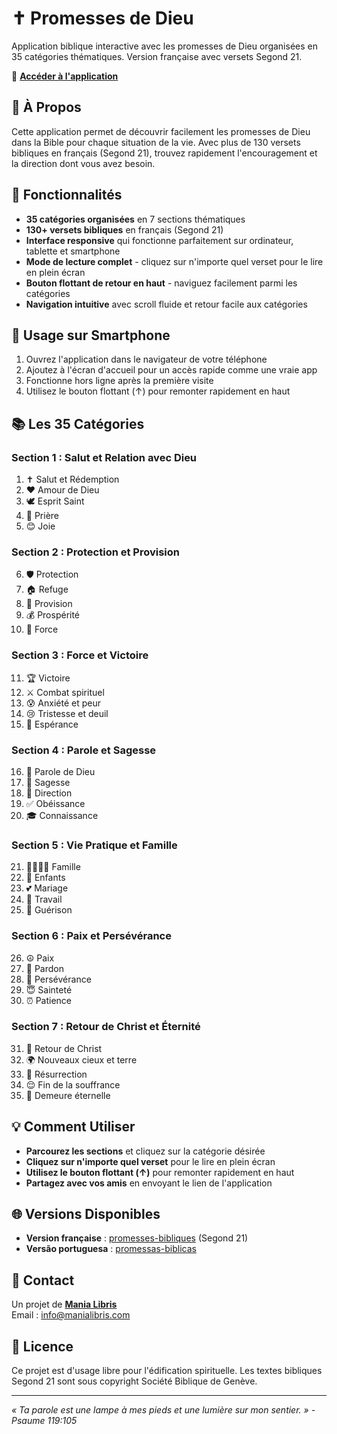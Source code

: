 # ✝️ Promesses de Dieu

Application biblique interactive avec les promesses de Dieu organisées en 35 catégories thématiques. Version française avec versets Segond 21.

🔗 **[Accéder à l'application](https://scassani1964.github.io/promesses-bibliques/)**

## 📖 À Propos

Cette application permet de découvrir facilement les promesses de Dieu dans la Bible pour chaque situation de la vie. Avec plus de 130 versets bibliques en français (Segond 21), trouvez rapidement l'encouragement et la direction dont vous avez besoin.

## 🎯 Fonctionnalités

- **35 catégories organisées** en 7 sections thématiques
- **130+ versets bibliques** en français (Segond 21)
- **Interface responsive** qui fonctionne parfaitement sur ordinateur, tablette et smartphone
- **Mode de lecture complet** - cliquez sur n'importe quel verset pour le lire en plein écran
- **Bouton flottant de retour en haut** - naviguez facilement parmi les catégories
- **Navigation intuitive** avec scroll fluide et retour facile aux catégories

## 📱 Usage sur Smartphone

1. Ouvrez l'application dans le navigateur de votre téléphone
2. Ajoutez à l'écran d'accueil pour un accès rapide comme une vraie app
3. Fonctionne hors ligne après la première visite
4. Utilisez le bouton flottant (↑) pour remonter rapidement en haut

## 📚 Les 35 Catégories

### Section 1 : Salut et Relation avec Dieu
1. ✝️ Salut et Rédemption
2. ❤️ Amour de Dieu
3. 🕊️ Esprit Saint
4. 🙏 Prière
5. 😊 Joie

### Section 2 : Protection et Provision
6. 🛡️ Protection
7. 🏠 Refuge
8. 🍞 Provision
9. 💰 Prospérité
10. 💪 Force

### Section 3 : Force et Victoire
11. 🏆 Victoire
12. ⚔️ Combat spirituel
13. 😰 Anxiété et peur
14. 😢 Tristesse et deuil
15. 🌟 Espérance

### Section 4 : Parole et Sagesse
16. 📖 Parole de Dieu
17. 🧠 Sagesse
18. 🎯 Direction
19. ✅ Obéissance
20. 🎓 Connaissance

### Section 5 : Vie Pratique et Famille
21. 👨‍👩‍👧‍👦 Famille
22. 👶 Enfants
23. 💕 Mariage
24. 💼 Travail
25. 🏥 Guérison

### Section 6 : Paix et Persévérance
26. ☮️ Paix
27. 💬 Pardon
28. 🏃 Persévérance
29. 😇 Sainteté
30. ⏰ Patience

### Section 7 : Retour de Christ et Éternité
31. 👑 Retour de Christ
32. 🌍 Nouveaux cieux et terre
33. 👼 Résurrection
34. 😌 Fin de la souffrance
35. 🏰 Demeure éternelle

## 💡 Comment Utiliser

- **Parcourez les sections** et cliquez sur la catégorie désirée
- **Cliquez sur n'importe quel verset** pour le lire en plein écran
- **Utilisez le bouton flottant (↑)** pour remonter rapidement en haut
- **Partagez avec vos amis** en envoyant le lien de l'application

## 🌐 Versions Disponibles

- **Version française** : [promesses-bibliques](https://scassani1964.github.io/promesses-bibliques/) (Segond 21)
- **Versão portuguesa** : [promessas-biblicas](https://scassani1964.github.io/promessas-biblicas/)

## 📧 Contact

Un projet de **[Mania Libris](https://manialibris.com)**  
Email : info@manialibris.com

## 📄 Licence

Ce projet est d'usage libre pour l'édification spirituelle. Les textes bibliques Segond 21 sont sous copyright Société Biblique de Genève.

---

*« Ta parole est une lampe à mes pieds et une lumière sur mon sentier. » - Psaume 119:105*
